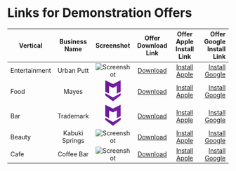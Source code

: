 # Links for Demonstration Offers

| Vertical        | Business Name           | Screenshot | Offer Download Link  | Offer Apple Install Link | Offer Google Install Link |
| ------------- |:-------------:|:-------------:|:-------------:|:-------------:| -----:|
| Entertainment      | Urban Putt | ![](https://i.imgur.com/Qua2PAY.png "Screenshot") | [Download](https://sp.ddpay.io/coupon/bbky2m4v?utm_source=ddp-testing) | [Install Apple](https://sp.ddpay.io/coupon/apple/bbky2m4v?utm_source=ddp-testing) | [Install Google](https://sp.ddpay.io/coupon/google/bbky2m4v?utm_source=ddp-testing) |
| Food      | Mayes | ![alt text](https://github.com/adam-p/markdown-here/raw/master/src/common/images/icon48.png "Logo Title Text 1") | [Download](https://sp.ddpay.io/coupon/wcoycxhl?utm_source=ddp-testing) | [Install Apple](https://sp.ddpay.io/coupon/apple/wcoycxhl?utm_source=ddp-testing) | [Install Google](https://sp.ddpay.io/coupon/google/wcoycxhl?utm_source=ddp-testing) |
| Bar      | Trademark | ![alt text](https://github.com/adam-p/markdown-here/raw/master/src/common/images/icon48.png "Logo Title Text 1") | [Download](https://sp.ddpay.io/coupon/Ab1TsP6?utm_source=ddp-testing) | [Install Apple](https://sp.ddpay.io/coupon/apple/Ab1TsP6?utm_source=ddp-testing) | [Install Google](https://sp.ddpay.io/coupon/google/Ab1TsP6?utm_source=ddp-testing) |
| Beauty      | Kabuki Springs | ![](https://i.imgur.com/W9hGWRY.png "Screenshot") | [Download](https://sp.ddpay.io/coupon/1xvts4e6?utm_source=ddp-testing) | [Install Apple](https://sp.ddpay.io/coupon/apple/1xvts4e6?utm_source=ddp-testing) | [Install Google](https://sp.ddpay.io/coupon/google/1xvts4e6?utm_source=ddp-testing) |
| Cafe      | Coffee Bar | ![](https://i.imgur.com/tYWtTfq.png "Screenshot") | [Download](https://sp.ddpay.io/coupon/et2ppmjw?utm_source=ddp-testing) | [Install Apple](https://sp.ddpay.io/coupon/apple/et2ppmjw?utm_source=ddp-testing) | [Install Google](https://sp.ddpay.io/coupon/google/et2ppmjw?utm_source=ddp-testing) |

